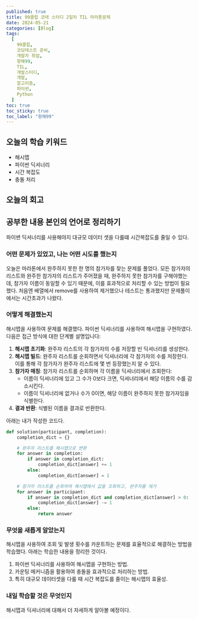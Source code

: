 ```yaml
---
published: true
title: 99클럽 코테 스터디 2일차 TIL 마라톤문제
date: 2024-05-21
categories: [Blog]
tags:
  [
    99클럽,
    코딩테스트 준비,
    개발자 취업,
    항해99,
    TIL,
    개발스터디,
    개발,
    알고리즘,
    파이썬,
    Python
  ]
toc: true
toc_sticky: true
toc_label: "항해99"
---
```


## 오늘의 학습 키워드

- 해시맵
- 파이썬 딕셔너리
- 시간 복잡도
- 충돌 처리

## 오늘의 회고

## 공부한 내용 본인의 언어로 정리하기

파이쎤 딕셔너리를 사용해야지 대규모 데이터 셋을 다룰떄 시간복잡도를 줄일 수 있다.

### 어떤 문제가 있었고, 나는 어떤 시도를 했는지

오늘은 마라톤에서 완주하지 못한 한 명의 참가자를 찾는 문제를 풀었다. 모든 참가자의 리스트와 완주한 참가자의 리스트가 주어졌을 때, 완주하지 못한 참가자를 구해야했는데, 참가자 이름이 동일할 수 있기 때문에, 이를 효과적으로 처리할 수 있는 방법이 필요했다. 처음엔 배열에서 remove를 사용하여 제거했으나 테스트는 통과했지만 문제풀이에서는 시간초과가 나왔다.

### 어떻게 해결했는지

해시맵을 사용하여 문제를 해결했다. 파이썬 딕셔너리를 사용하여 해시맵을 구현하였다. 다음은 접근 방식에 대한 단계별 설명입니다:

1. **해시맵 초기화**: 완주자 리스트의 각 참가자의 수를 저장할 빈 딕셔너리를 생성한다.
2. **해시맵 빌드**: 완주자 리스트를 순회하면서 딕셔너리에 각 참가자의 수를 저장한다. 이를 통해 각 참가자가 완주자 리스트에 몇 번 등장했는지 알 수 있다.
3. **참가자 매칭**: 참가자 리스트를 순회하며 각 이름을 딕셔너리에서 조회한다:
   - 이름이 딕셔너리에 있고 그 수가 0보다 크면, 딕셔너리에서 해당 이름의 수를 감소시킨다.
   - 이름이 딕셔너리에 없거나 수가 0이면, 해당 이름이 완주하지 못한 참가자임을 식별한다.
4. **결과 반환**: 식별된 이름을 결과로 반환한다.

아래는 내가 작성한 코드다.

```python
def solution(participant, completion):
    completion_dict = {}

    # 완주자 리스트를 해시맵으로 변환
    for answer in completion:
        if answer in completion_dict:
            completion_dict[answer] += 1
        else:
            completion_dict[answer] = 1

    # 참가자 리스트를 순회하며 해시맵에서 값을 조회하고, 완주자를 제거
    for answer in participant:
        if answer in completion_dict and completion_dict[answer] > 0:
            completion_dict[answer] -= 1
        else:
            return answer
```

### 무엇을 새롭게 알았는지

해시맵을 사용하여 조회 및 발생 횟수를 카운트하는 문제를 효율적으로 해결하는 방법을 학습했다. 아래는 학습한 내용을 정리한 것이다.

1. 파이썬 딕셔너리를 사용하여 해시맵을 구현하는 방법.
2. 카운팅 메커니즘을 활용하여 충돌을 효과적으로 처리하는 방법.
3. 특히 대규모 데이터셋을 다룰 때 시간 복잡도를 줄이는 해시맵의 효율성.

### 내일 학습할 것은 무엇인지

해시맵과 딕셔너리에 대해서 더 자세하게 알아볼 예정이다.
